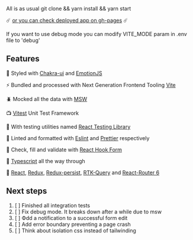 All is as usual git clone && yarn install && yarn start

☄️
[or you can check deployed app on gh-pages](https://isosnovsky.github.io/characters-cards/)
☄️

If you want to use debug mode you can modify VITE_MODE param in .env file to 'debug'

## Features

💅 Styled with [Chakra-ui](https://chakra-ui.com/) and [EmotionJS](https://emotion.sh/docs/introduction)

⚡ Bundled and processed with Next Generation Frontend Tooling [Vite](https://vitejs.dev/) 

🪲 Mocked all the data with [MSW](https://mswjs.io/)

📺 [Vitest](https://vitest.dev/) Unit Test Framework 

🌿 With testing utilities named [React Testing Library](https://testing-library.com/)

🧬 Linted and formatted with [Eslint](https://eslint.org/) and [Prettier](https://prettier.io/)  respectively

💌 Check, fill and validate with [React Hook Form](https://react-hook-form.com/)

🏢 [Typescript](https://www.typescriptlang.org/) all the way through

🐙 [React](https://react.dev/), [Redux](https://redux.js.org/), [Redux-persist](https://github.com/rt2zz/redux-persist), [RTK-Query](https://redux-toolkit.js.org/rtk-query/overview) and [React-Router 6](https://reactrouter.com/en/main)

## Next steps

1. [ ] Finished all integration tests
2. [ ] Fix debug mode. It breaks down after a while due to msw
3. [ ] Фdd a notification to a successful form edit
4. [ ] Add error boundary preventing a page crash
5. [ ] Think about isolation css instead of tailwinding